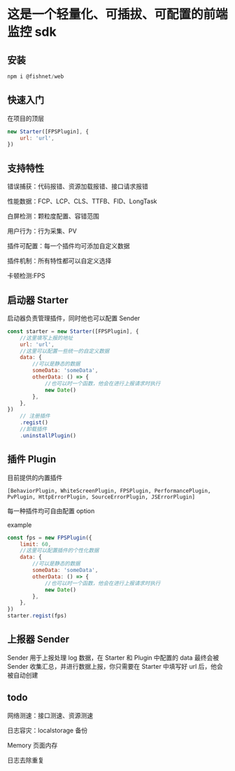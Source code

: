 # 这是一个轻量化、可插拔、可配置的前端监控 sdk

## 安装

```js
npm i @fishnet/web
```

## 快速入门

在项目的顶层

```js
new Starter([FPSPlugin], {
	url: 'url',
})
```

## 支持特性

错误捕获：代码报错、资源加载报错、接口请求报错

性能数据：FCP、LCP、CLS、TTFB、FID、LongTask

白屏检测：颗粒度配置、容错范围

用户行为：行为采集、PV

插件可配置：每一个插件均可添加自定义数据

插件机制：所有特性都可以自定义选择

卡顿检测:FPS

## 启动器 Starter

启动器负责管理插件，同时他也可以配置 Sender

```js
const starter = new Starter([FPSPlugin], {
	//这里填写上报的地址
	url: 'url',
	//这里可以配置一些统一的自定义数据
	data: {
		//可以是静态的数据
		someData: 'someData',
		otherData: () => {
			//也可以时一个函数，他会在进行上报请求时执行
			new Date()
		},
	},
})
	// 注册插件
	.regist()
	//卸载插件
	.uninstallPlugin()
```

## 插件 Plugin

目前提供的内置插件

```
[BehaviorPlugin, WhiteScreenPlugin, FPSPlugin, PerformancePlugin, PvPlugin, HttpErrorPlugin, SourceErrorPlugin, JSErrorPlugin]
```

每一种插件均可自由配置 option

example

```js
const fps = new FPSPlugin({
	limit: 60,
	//这里可以配置插件的个性化数据
	data: {
		//可以是静态的数据
		someData: 'someData',
		otherData: () => {
			//也可以时一个函数，他会在进行上报请求时执行
			new Date()
		},
	},
})
starter.regist(fps)
```

## 上报器 Sender

Sender 用于上报处理 log 数据，在 Starter 和 Plugin 中配置的 data 最终会被 Sender 收集汇总，并进行数据上报，你只需要在 Starter 中填写好 url 后，他会被自动创建

## todo

网络测速：接口测速、资源测速

日志容灾：localstorage 备份

Memory 页面内存

日志去除重复
